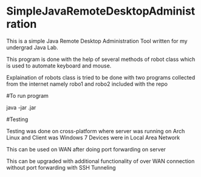 # SimpleJavaRemoteDesktopAdministration
This is a simple Java Remote Desktop Administration Tool written for my undergrad Java Lab.

This program is done with the help of several methods of robot class which is used to automate keyboard and mouse.

Explaination of robots class is tried to be done with two programs collected from the internet namely robo1 and robo2 included with the repo

#To run program

java -jar <server or client>.jar
  
  
#Testing

Testing was done on cross-platform
where server was running on Arch Linux and Client was Windows 7
Devices were in Local Area Network

This can be used on WAN after doing port forwarding on server

This can be upgraded with additional functionality of over WAN connection without port forwarding with SSH Tunneling
